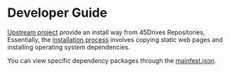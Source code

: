 # Developer Guide

[Upstream project](https://github.com/45Drives/cockpit-navigator) provide an install way from 45Drives Repositories, Essentially, the [installation process](https://repo.45drives.com/setup) involves copying static web pages and installing operating system dependencies.

You can view specific dependency packages through the [mainfest.json](https://github.com/45Drives/cockpit-navigator/blob/main/manifest.json).
